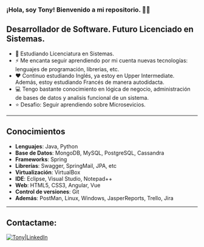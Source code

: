 ### ¡Hola, soy Tony! Bienvenido a mi repositorio. 👋🏾

## Desarrollador de Software. Futuro Licenciado en Sistemas.

- 🚀 Estudiando Licenciatura en Sistemas.
- ⚡ Me encanta seguir aprendiendo por mi cuenta nuevas tecnologías: lenguajes de programación, librerias, etc. 
- ❤️ Continuo estudiando Inglés, ya estoy en Upper Intermediate. Además, estoy estudiando Francés de manera autodidacta.
- 💻 Tengo bastante conocimiento en lógica de negocio, administración de bases de datos y analisis funcional de un sistema.
- ⭐️ Desafio: Seguir aprendiendo sobre Microsevicios.

---
## Conocimientos
- **Lenguajes**: Java, Python
- **Base de Datos**: MongoDB, MySQL, PostgreSQL, Cassandra
- **Frameworks**: Spring
- **Librerías**: Swagger, SpringMail, JPA, etc
- **Virtualización**: VirtualBox
- **IDE**: Eclipse, Visual Studio, Notepad++
- **Web**: HTML5, CSS3, Angular, Vue
- **Control de versiones**: Git
- **Además**: PostMan, Linux, Windows, JasperReports, Trello, Jira

---
## Contactame: 
[<img alt="Tony|LinkedIn" src="https://github.com/WaylonWalker/WaylonWalker/blob/main/icon/linkedin.png"/>](https://www.linkedin.com/in/tonyliendro/)
